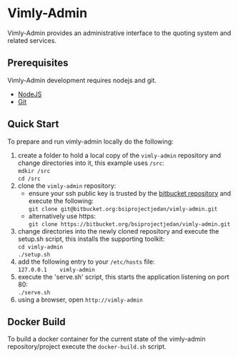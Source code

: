 # Vimly-Admin

Vimly-Admin provides an administrative interface to the quoting system and related services.

## Prerequisites
Vimly-Admin development requires nodejs and git. <br />
- [NodeJS](https://nodejs.org/) <br />
- [Git](https://git-scm.com/downloads) <br />

## Quick Start

To prepare and run vimly-admin locally do the following:

1. create a folder to hold a local copy of the `vimly-admin` repository and change directories into it, this example uses `/src`: <br />
    `mdkir /src` <br />
    `cd /src`
2. clone the `vimly-admin` repository:<br />
    - ensure your ssh public key is trusted by the [bitbucket repository](https://bitbucket.org/bsiprojectjedan/vimly-admin/admin/access-keys/) and execute the following:<br />
    `git clone git@bitbucket.org:bsiprojectjedan/vimly-admin.git`
    - alternatively use https:<br />
    `git clone https://bitbucket.org/bsiprojectjedan/vimly-admin.git`
3. change directories into the newly cloned repository and execute the setup.sh script, this installs the supporting toolkit: <br />
    `cd vimly-admin`<br />
    `./setup.sh`
5. add the following entry to your `/etc/hosts` file:<br />
    `127.0.0.1    vimly-admin`
6. execute the 'serve.sh' script, this starts the application listening on port 80:<br />
    `./serve.sh`
7. using a browser, open `http://vimly-admin`

## Docker Build

To build a docker container for the current state of the vimly-admin repository/project execute the `docker-build.sh` script.